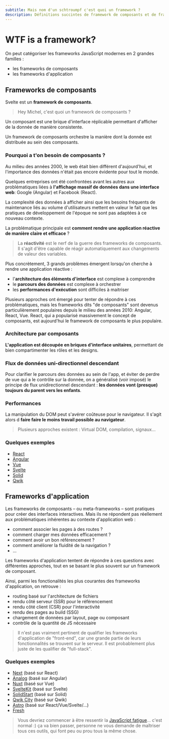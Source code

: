 ```yaml
---
subtitle: Mais nom d'un schtroumpf c'est quoi un framework ?
description: Définitions succintes de framework de composants et de framework d'application
---
```


# WTF is a framework?

On peut catégoriser les frameworks JavaScript modernes en 2 grandes familles :

- les frameworks de composants
- les frameworks d'application

## Frameworks de composants

Svelte est un **framework de composants**.

> Hey Michel, c'est quoi un framework de composants ?

Un composant est une brique d'interface réplicable permettant d'afficher de la donnée de manière
consistente.

Un framework de composants orchestre la manière dont la donnée est distribuée au sein des
composants.

### Pourquoi a t'on besoin de composants ?

Au milieu des années 2000, le web était bien différent d'aujourd'hui, et l'importance des données
n'était pas encore évidente pour tout le monde.

Quelques entreprises ont été confrontées avant les autres aux problématiques liées à **l'affichage
massif de données dans une interface web**: Google (Angular) et Facebook (React).

La complexité des données à afficher ainsi que les besoins fréquents de maintenance liés au volume
d'utilisateurs mettent en valeur le fait que les pratiques de développement de l'époque ne sont pas
adaptées à ce nouveau contexte.

La problématique principale est **comment rendre une application réactive de manière claire et
efficace** ?

> La **réactivité** est le nerf de la guerre des frameworks de composants. Il s'agit d'être capable
> de réagir automatiquement aux changements de valeur des variables.

Plus concrètement, 3 grands problèmes émergent lorsqu'on cherche à rendre une application réactive :

- l'**architecture des éléments d'interface** est complexe à comprendre
- le **parcours des données** est complexe à orchestrer
- les **performances d'exécution** sont difficiles à maitriser

Plusieurs approches ont émergé pour tenter de répondre à ces problématiques, mais les frameworks
dits "de composants" sont devenus particulièrement populaires depuis le milieu des années 2010:
Angular, React, Vue. React, qui a popularisé massivement le concept de composants, est aujourd'hui
le framework de composants le plus populaire.

### Architecture par composants

**L'application est découpée en briques d'interface unitaires**, permettant de bien compartimenter
les rôles et les designs.

### Flux de données uni-directionnel descendant

Pour clarifier le parcours des données au sein de l'app, et éviter de perdre de vue qui a le
contrôle sur la donnée, on a généralisé (voir imposé) le principe de flux unidirectionnel descendant
: **les données vont (presque) toujours du parent vers les enfants**.

### Performances

La manipulation du DOM peut s'avérer coûteuse pour le navigateur. Il s'agit alors d **faire faire le
moins travail possible au navigateur**.

> Plusieurs approches existent : Virtual DOM, compilation, signaux...

### Quelques exemples

- [React](https://react.dev/)
- [Angular](https://angular.dev/)
- [Vue](https://vuejs.org/)
- [Svelte](https://svelte.dev/)
- [Solid](https://www.solidjs.com/)
- [Qwik](https://qwik.dev/)

## Frameworks d'application

Les frameworks de composants – ou meta-frameworks – sont pratiques pour créer des interfaces
interactives. Mais ils ne répondent pas réellement aux problématiques inhérentes au contexte
d'application web :

- comment associer les pages à des routes ?
- comment charger mes données efficacement ?
- comment avoir un bon référencement ?
- comment améliorer la fluidité de la navigation ?
- ...

Les frameworks d'application tentent de répondre à ces questions avec différentes approches, tout en
se basant le plus souvent sur un framework de composant.

Ainsi, parmi les fonctionalités les plus courantes des frameworks d'application, on retrouve :

- routing basé sur l'architecture de fichiers
- rendu côté serveur (SSR) pour le référencement
- rendu côté client (CSR) pour l'interactivité
- rendu des pages au build (SSG)
- chargement de données par layout, page ou composant
- contrôle de la quantité de JS nécessaire

> Il n'est pas vraiment pertinent de qualifier les frameworks d'application de "front-end", car une
> grande partie de leurs fonctionnalités se trouvent sur le serveur. Il est probablement plus juste
> de les qualifier de "full-stack".

### Quelques exemples

- [Next](https://nextjs.org/) (basé sur React)
- [Analog](https://analogjs.org/) (basé sur Angular)
- [Nuxt](https://v2.nuxt.com/) (basé sur Vue)
- [SvelteKit](https://kit.svelte.dev/) (basé sur Svelte)
- [SolidStart](https://start.solidjs.com/) (basé sur Solid)
- [Qwik City](https://qwik.dev/docs/qwikcity) (basé sur Qwik)
- [Astro](https://astro.build/) (basé sur React/Vue/Svelte/...)
- [Fresh](https://fresh.deno.dev/)

> Vous devriez commencer à être ressentir la [JavaScript
> fatigue](https://dev.to/nicozerpa/are-you-suffering-from-javascript-fatigue-f5e)... c'est normal
> :) ça va bien passer, personne ne vous demande de maîtriser tous ces outils, qui font peu ou prou
> tous la même chose.
